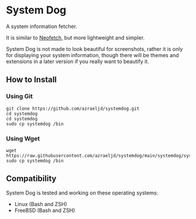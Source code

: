 # System Dog
A system information fetcher.

It is similar to [Neofetch](https://github.com/dylanaraps/neofetch),
but more lightweight and simpler.

System Dog is not made to look beautiful for screenshots, rather
it is only for displaying your system information, though there will be themes and extensions in a
later version if you really want to beautify it.
## How to Install
### Using Git
```
git clone https://github.com/azraeljd/systemdog.git
cd systemdog
cd systemdog
sudo cp systemdog /bin
```
### Using Wget
```
wget https://raw.githubusercontent.com/azraeljd/systemdog/main/systemdog/systemdog
sudo cp systemdog /bin
```
## Compatibility
System Dog is tested and working on these operating systems:
- Linux (Bash and ZSH)
- FreeBSD (Bash and ZSH)
